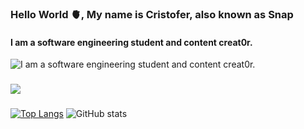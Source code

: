 ### Hello World 🫀, My name is Cristofer, also known as Snap
#### I am a software engineering student and content creat0r.
![I am a software engineering student and content creat0r.](https://i.pinimg.com/originals/a9/a5/06/a9a506f60a6f35d3de9ccc0b1cb6332c.gif)
###
![](https://komarev.com/ghpvc/?username=snaposting&color=red)
###
[![Top Langs](https://github-readme-stats.vercel.app/api/top-langs/?username=snaposting)](https://github.com/anuraghazra/github-readme-stats) ![GitHub stats](https://github-readme-stats.vercel.app/api?username=snaposting&show_icons=true)
